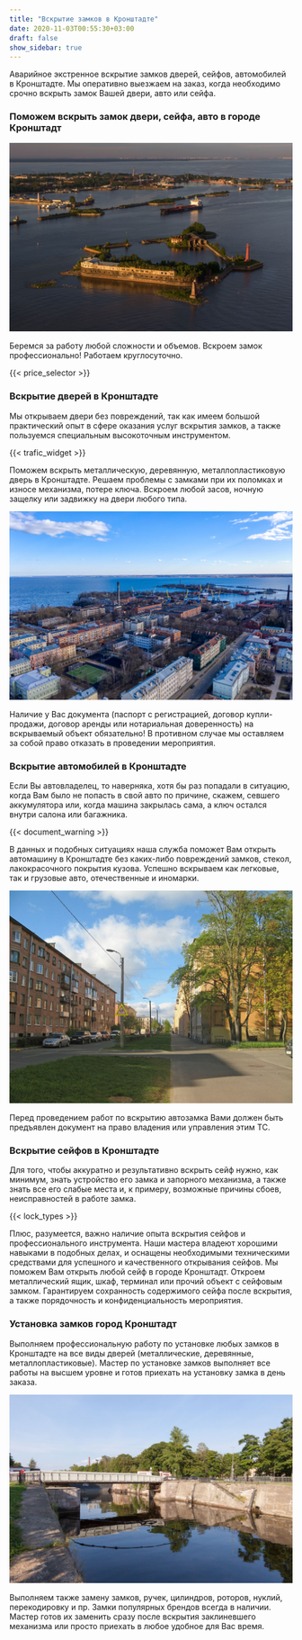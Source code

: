 ```yaml
---
title: "Вскрытие замков в Кронштадте"
date: 2020-11-03T00:55:30+03:00
draft: false
show_sidebar: true
---
```


Аварийное экстренное вскрытие замков дверей, сейфов, автомобилей в Кронштадте. Мы оперативно выезжаем на заказ, когда необходимо срочно вскрыть замок Вашей двери, авто или сейфа.

### Поможем вскрыть замок двери, сейфа, авто в городе Кронштадт

![Вскрытие замков в Кронштадте](Kroshtadt1.jpg)

Беремся за работу любой сложности и объемов. Вскроем замок профессионально! Работаем круглосуточно.

{{< price_selector >}}

### Вскрытие дверей в Кронштадте

Мы открываем двери без повреждений, так как имеем большой практический опыт в сфере оказания услуг вскрытия замков, а также пользуемся специальным высокоточным инструментом. 

{{< trafic_widget >}}

Поможем вскрыть металлическую, деревянную, металлопластиковую дверь в Кронштадте. Решаем проблемы с замками при их поломках и износе механизма, потере ключа. Вскроем любой засов, ночную защелку или задвижку на двери любого типа. 

![Вскрытие замков в Кронштадте](Kroshtadt2.jpg)

Наличие у Вас документа (паспорт с регистрацией, договор купли-продажи, договор аренды или нотариальная доверенность) на вскрываемый объект обязательно! В противном случае мы оставляем за собой право отказать в проведении мероприятия.

### Вскрытие автомобилей в Кронштадте

Если Вы автовладелец, то наверняка, хотя бы раз попадали в ситуацию, когда Вам было не попасть в свой авто по причине, скажем, севшего аккумулятора или, когда машина закрылась сама, а ключ остался внутри салона или багажника. 

{{< document_warning >}}

В данных и подобных ситуациях наша служба поможет Вам открыть автомашину  в Кронштадте без каких-либо повреждений замков, стекол, лакокрасочного покрытия кузова. Успешно вскрываем как легковые, так и грузовые авто, отечественные и иномарки. 

![Вскрытие замков в Кронштадте](Kroshtadt3.jpg)

Перед проведением работ по вскрытию автозамка Вами должен быть предъявлен документ на право владения или управления этим ТС.

### Вскрытие сейфов в Кронштадте

Для того, чтобы аккуратно и результативно вскрыть сейф нужно, как минимум, знать устройство его замка и запорного механизма, а также знать все его слабые места и, к примеру, возможные причины сбоев, неисправностей в работе замка. 

{{< lock_types >}}

Плюс, разумеется, важно наличие опыта вскрытия сейфов и профессионального инструмента. Наши мастера владеют хорошими навыками в подобных делах, и оснащены необходимыми техническими средствами для успешного и качественного открывания сейфов. Мы поможем Вам открыть любой сейф в городе Кронштадт. Откроем металлический ящик, шкаф, терминал или прочий объект с сейфовым замком. Гарантируем сохранность содержимого сейфа после вскрытия, а также порядочность и конфиденциальность мероприятия.

### Установка замков город Кронштадт

Выполняем профессиональную работу по установке любых замков в Кронштадте на все виды дверей (металлические, деревянные, металлопластиковые). Мастер по установке замков выполняет все работы на высшем уровне и готов приехать на установку замка в день заказа. 

![Вскрытие замков в Кронштадте](Kroshtadt4.jpg) 

Выполняем также замену замков, ручек, цилиндров, роторов, нуклий, перекодировку и пр. Замки популярных брендов всегда в наличии. Мастер готов их заменить сразу после вскрытия заклиневшего механизма или просто приехать в любое удобное для Вас время.
